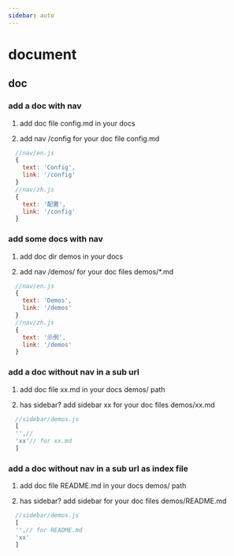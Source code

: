 ```yaml
---
sidebar: auto
---
```


# document

## doc

### add a doc with nav

  01. add doc file config.md in your docs

  02. add nav /config for your doc file config.md

<common-demoCode>
  <div slot="codeText">

```js
  //nav/en.js
  {
    text: 'Config',
    link: '/config'
  }
  //nav/zh.js
  {
    text: '配置',
    link: '/config'
  }
```

  </div>
</common-demoCode>

### add some docs with nav

  01. add doc dir demos in your docs

  02. add nav /demos/ for your doc files demos/*.md

<common-demoCode>
  <div slot="codeText">

```js
  //nav/en.js
  {
    text: 'Demos',
    link: '/demos'
  }
  //nav/zh.js
  {
    text: '示例',
    link: '/demos'
  }
```

  </div>
</common-demoCode>

### add a doc without nav in a sub url

  01. add doc file xx.md in your docs demos/ path

  02. has sidebar? add sidebar xx for your doc files demos/xx.md

<common-demoCode>
  <div slot="codeText">

```js
  //sidebar/demos.js
  [
  '',//
  'xx'// for xx.md
  ]
```
  </div>
</common-demoCode>


### add a doc without nav in a sub url as index file

  01. add doc file README.md in your docs demos/ path

  02. has sidebar? add sidebar for your doc files demos/README.md

<common-demoCode>
  <div slot="codeText">

```js
  //sidebar/demos.js
  [
  '',// for README.md
  'xx'
  ]
```
  </div>
</common-demoCode>


